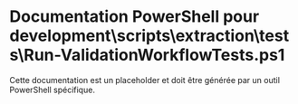 # Documentation PowerShell pour development\scripts\extraction\tests\Run-ValidationWorkflowTests.ps1

Cette documentation est un placeholder et doit être générée par un outil PowerShell spécifique.
